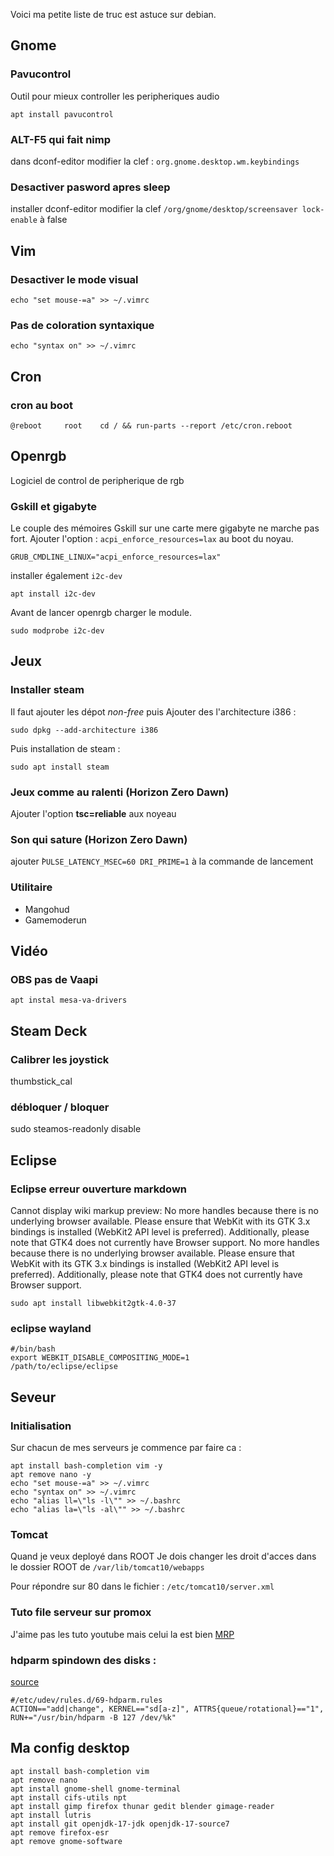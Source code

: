 Voici ma petite liste de truc est astuce sur debian.

## Gnome
### Pavucontrol
Outil pour mieux controller les peripheriques audio

~~~shell
apt install pavucontrol
~~~

### ALT-F5 qui fait nimp
dans dconf-editor modifier la clef : `org.gnome.desktop.wm.keybindings`

### Desactiver pasword apres sleep
installer dconf-editor modifier la clef `/org/gnome/desktop/screensaver lock-enable` à false

## Vim
### Desactiver le mode visual

~~~shell
echo "set mouse-=a" >> ~/.vimrc
~~~

### Pas de coloration syntaxique

~~~shell
echo "syntax on" >> ~/.vimrc
~~~

## Cron
### cron au boot
~~~shell
@reboot		root	cd / && run-parts --report /etc/cron.reboot
~~~

## Openrgb
Logiciel de control de peripherique de rgb
### Gskill et gigabyte
Le couple des mémoires Gskill sur une carte mere gigabyte ne marche pas fort. Ajouter l'option : `acpi_enforce_resources=lax` au boot du noyau.

~~~shell
GRUB_CMDLINE_LINUX="acpi_enforce_resources=lax"
~~~

installer également `i2c-dev`

~~~shell
apt install i2c-dev
~~~

Avant de lancer openrgb charger le module.

~~~shell
sudo modprobe i2c-dev
~~~

## Jeux
### Installer steam
Il faut ajouter les dépot _non-free_ puis Ajouter des l'architecture i386 :

~~~shell
sudo dpkg --add-architecture i386
~~~

Puis installation de steam :

~~~shell
sudo apt install steam
~~~

### Jeux comme au ralenti (Horizon Zero Dawn)
Ajouter l'option **tsc=reliable** aux noyeau

### Son qui sature (Horizon Zero Dawn)
ajouter ̀`PULSE_LATENCY_MSEC=60 DRI_PRIME=1` à la commande de lancement

### Utilitaire
- Mangohud
- Gamemoderun

## Vidéo
### OBS pas de Vaapi
~~~shell
apt instal mesa-va-drivers
~~~

## Steam Deck
### Calibrer les joystick
thumbstick_cal

### débloquer / bloquer
sudo steamos-readonly disable

## Eclipse
### Eclipse erreur ouverture markdown
Cannot display wiki markup preview: No more handles because there is no underlying browser available. Please ensure that WebKit with its GTK 3.x bindings is installed (WebKit2 API level is preferred). Additionally, please note that GTK4 does not currently have Browser support.  No more handles because there is no underlying browser available. Please ensure that WebKit with its GTK 3.x bindings is installed (WebKit2 API level is preferred). Additionally, please note that GTK4 does not currently have Browser support.

~~~shell
sudo apt install libwebkit2gtk-4.0-37
~~~

### eclipse wayland
~~~shell
#/bin/bash
export WEBKIT_DISABLE_COMPOSITING_MODE=1
/path/to/eclipse/eclipse
~~~


## Seveur
### Initialisation

Sur chacun de mes serveurs je commence par faire ca :

~~~shell
apt install bash-completion vim -y
apt remove nano -y
echo "set mouse-=a" >> ~/.vimrc
echo "syntax on" >> ~/.vimrc
echo "alias ll=\"ls -l\"" >> ~/.bashrc
echo "alias la=\"ls -al\"" >> ~/.bashrc
~~~

### Tomcat
Quand je veux deployé dans ROOT Je dois changer les droit d'acces dans le dossier ROOT de `/var/lib/tomcat10/webapps`

Pour répondre sur 80 dans le fichier : `/etc/tomcat10/server.xml`

### Tuto file serveur sur promox
J'aime pas les tuto youtube mais celui la est bien [MRP](https://youtu.be/I7nfSCNKeck?si=uNb3HVNwdK8xJMQQ)

### hdparm spindown des disks :
[source](https://wiki.archlinux.org/title/Hdparm)

~~~shell
#/etc/udev/rules.d/69-hdparm.rules
ACTION=="add|change", KERNEL=="sd[a-z]", ATTRS{queue/rotational}=="1", RUN+="/usr/bin/hdparm -B 127 /dev/%k"
~~~

## Ma config desktop
~~~shell
apt install bash-completion vim
apt remove nano
apt install gnome-shell gnome-terminal
apt install cifs-utils npt
apt install gimp firefox thunar gedit blender gimage-reader
apt install lutris
apt install git openjdk-17-jdk openjdk-17-source7
apt remove firefox-esr
apt remove gnome-software
~~~
